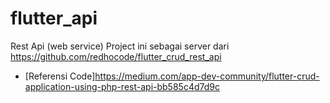 # flutter_api
Rest Api (web service) 
Project ini sebagai server dari\
https://github.com/redhocode/flutter_crud_rest_api

- [Referensi Code]https://medium.com/app-dev-community/flutter-crud-application-using-php-rest-api-bb585c4d7d9c

